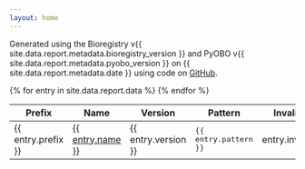 ```yaml
---
layout: home
---
```

Generated using the Bioregistry v{{ site.data.report.metadata.bioregistry_version }}
and PyOBO v{{ site.data.report.metadata.pyobo_version }}
on {{ site.data.report.metadata.date }} using code on [GitHub](https://github.com/bioregistry/regex-report).

<table>
<thead>
<tr>
    <th>Prefix</th>
    <th>Name</th>
    <th>Version</th>
    <th>Pattern</th>
    <th>Invalid</th>
    <th>Total</th>
    <th>Percent</th>
</tr>
</thead>
<tbody>
{% for entry in site.data.report.data %}
    <tr>
        <td>{{ entry.prefix }}</td>
        <td><a href="https://bioregistry.io/{{ entry.prefix }}">{{ entry.name }}</a></td>
        <td>{{ entry.version }}</td>
        <td><kbd>{{ entry.pattern }}</kbd></td>
        <td align="right">{{ entry.invalid }}</td>
        <td align="right">{{ entry.total }}</td>
        <td align="right">{{ entry.invalid_percent }}%</td>
    </tr>
{% endfor %}
</tbody>
</table>
